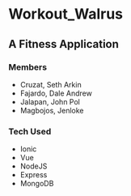 # Workout_Walrus

## A Fitness Application

### Members

- Cruzat, Seth Arkin
- Fajardo, Dale Andrew
- Jalapan, John Pol
- Magbojos, Jenloke

### Tech Used

- Ionic
- Vue
- NodeJS
- Express
- MongoDB